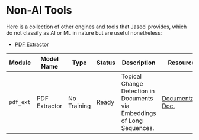 # Non-AI Tools

Here is a collection of other engines and tools that Jaseci provides, which do not classify as AI or ML in nature but are useful nonetheless:

- [PDF Extractor](pdf_ext/README.md)

| Module      | Model Name    | Type                    | Status       | Description                                                 | Resources                                 |
| ----------- | ------------- | ----------------------- | ------------ | ----------------------------------------------------------- | ----------------------------------------- |
| `pdf_ext`   | PDF Extractor   |    No Training  |  Ready        | Topical Change Detection in Documents via Embeddings of Long Sequences. | [Documentation](pdf_ext/README.md) [Doc.](https://pypdf2.readthedocs.io/en/latest/) |